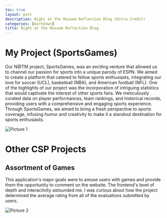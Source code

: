```yaml
---
toc: true
layout: post
description: Night at the Musuem Reflection Blog (Extra Credit)
categories: [markdown]
title: Night at the Musuem Reflection Blog
---
```


# My Project (SportsGames)

Our N@TM project, SportsGames, was an exciting venture that allowed us to channel our passion for sports into a unique parody of ESPN. We aimed to create a platform that catered to fellow sports enthusiasts, integrating our love for soccer (UCL), basketball (NBA), and American football (NFL). One of the highlights of our project was the incorporation of intriguing statistics that would captivate the interest of other sports fans. We meticulously curated data on player performances, team rankings, and historical records, providing users with a comprehensive and engaging sports experience. Through SportsGames, we aimed to bring a fresh perspective to sports coverage, infusing humor and creativity to make it a standout destination for sports enthusiasts.

![]({{site.baseurl}}/images/natmpic1.png "Picture 1")

# Other CSP Projects

## Assortment of Games

This application's major goals were to amuse users with games and provide them the opportunity to comment on the website. The frontend's level of depth and interactivity astounded me. I was curious about how the project determined the average rating from all of the evaluations submitted by users. 

![]({{site.baseurl}}/images/natmpic2.png "Picture 2")




